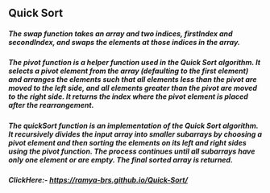 ## Quick Sort

##### The swap function takes an array and two indices, firstIndex and secondIndex, and swaps the elements at those indices in the array.

##### The pivot function is a helper function used in the Quick Sort algorithm. It selects a pivot element from the array (defaulting to the first element) and arranges the elements such that all elements less than the pivot are moved to the left side, and all elements greater than the pivot are moved to the right side. It returns the index where the pivot element is placed after the rearrangement.

##### The quickSort function is an implementation of the Quick Sort algorithm. It recursively divides the input array into smaller subarrays by choosing a pivot element and then sorting the elements on its left and right sides using the pivot function. The process continues until all subarrays have only one element or are empty. The final sorted array is returned.
##### ClickHere:- https://ramya-brs.github.io/Quick-Sort/